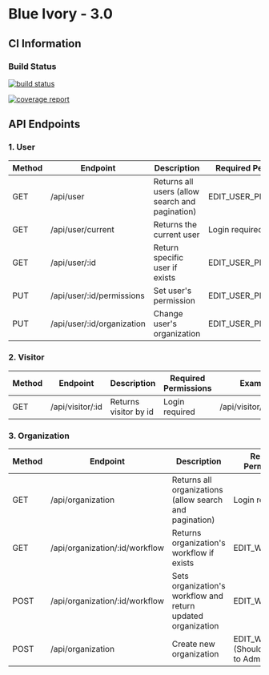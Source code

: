 # Blue Ivory - 3.0

## CI Information
### Build Status
[![build status](https://gitlab.com/BlueIvory/blue-ivory-server/badges/master/build.svg)](https://gitlab.com/BlueIvory/blue-ivory-server/commits/master)

[![coverage report](https://gitlab.com/BlueIvory/blue-ivory-server/badges/master/coverage.svg)](https://gitlab.com/BlueIvory/blue-ivory-server/commits/master)

## API Endpoints
### 1. User
| Method 	| Endpoint          	            | Description                    	| Required Permissions  	| Example           	|
|--------	|--------------------------------	|--------------------------------	|-----------------------	|-------------------	|
| GET    	| /api/user         	            | Returns all users (allow search and pagination)             	| EDIT_USER_PERMISSIONS 	| /api/user         	|
| GET    	| /api/user/current 	            | Returns the current user       	| Login required        	| /api/user/current 	|
| GET    	| /api/user/:id                 	| Return specific user if exists 	| EDIT_USER_PERMISSIONS 	| /api/user/5487754 	|
| PUT    	| /api/user/:id/permissions     	| Set user's permission          	| EDIT_USER_PERMISSIONS 	| /api/user/5487754/permissions 	|
| PUT    	| /api/user/:id/organization       	| Change user's organization     	| EDIT_USER_PERMISSIONS 	| /api/user/5487754/organization 	|

### 2. Visitor
| Method 	| Endpoint          	            | Description                    	| Required Permissions  	| Example           	|
|--------	|--------------------------------	|--------------------------------	|-----------------------	|-------------------	|
| GET    	| /api/visitor/:id         	            | Returns visitor by id              	| Login required 	| /api/visitor/145263   |

### 3. Organization
| Method 	| Endpoint          	            | Description                    	| Required Permissions  	| Example           	|
|--------	|--------------------------------	|--------------------------------	|-----------------------	|-------------------	|
| GET    	| /api/organization         	            | Returns all organizations (allow search and pagination)              	| Login required 	| /api/organization        	|
| GET    	| /api/organization/:id/workflow         	            | Returns organization's workflow if exists        	| EDIT_WORKFLOW 	| /api/organization/58e2a2529fb645b158294f91/workflow        	|
| POST    	| /api/organization/:id/workflow         	            | Sets organization's workflow and return updated organization        	| EDIT_WORKFLOW 	| /api/organization/58e2a2529fb645b158294f91/workflow        	|
| POST    	| /api/organization         	            | Create new organization        	| EDIT_WORKFLOW (Should change to Admin) 	| /api/organization        	|